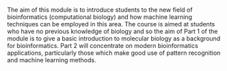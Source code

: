 The aim of this module is to introduce students to the new field of bioinformatics (computational biology) and how machine learning techniques can be employed in this area. The course is aimed at students who have no previous knowledge of biology and so the aim of Part 1 of the module is to give a basic introduction to molecular biology as a background for bioinformatics. Part 2 will concentrate on modern bioinformatics applications, particularly those which make good use of pattern recognition and machine learning methods.
